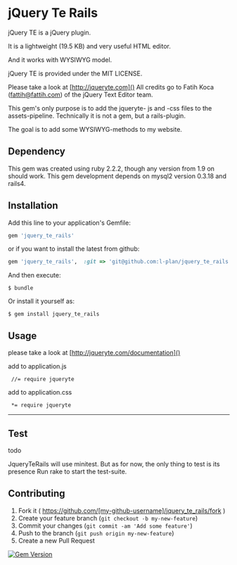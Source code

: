# jQuery Te Rails

jQuery TE is a jQuery plugin.

It is a lightweight (19.5 KB) and very useful HTML editor.

And it works with WYSIWYG model.

jQuery TE is provided under the MIT LICENSE.

Please take a look at [http://jqueryte.com]() All credits go to Fatih Koca (fattih@fattih.com) of the jQuery Text Editor team.

This gem's only purpose is to add the jqueryte- js and -css files to the assets-pipeline. Technically it is not a gem, but a rails-plugin.

The goal is to add some WYSIWYG-methods to my website.

## Dependency

This gem was created using ruby 2.2.2, though any version from 1.9 on should work.
This gem development depends on mysql2 version 0.3.18 and rails4.

## Installation

Add this line to your application's Gemfile:

```ruby
gem 'jquery_te_rails'
```

or if you want to install the latest from github:

```ruby
gem 'jquery_te_rails',  :git => 'git@github.com:l-plan/jquery_te_rails.git'
```


And then execute:

    $ bundle

Or install it yourself as:

    $ gem install jquery_te_rails

## Usage

please take a look at [http://jqueryte.com/documentation]()

add to application.js


	 //= require jqueryte


add to application.css


	 *= require jqueryte

___

## Test
todo

JqueryTeRails will use minitest. But as for now, the only thing to test is its presence 
Run rake to start the test-suite.


## Contributing

1. Fork it ( https://github.com/[my-github-username]/jquery_te_rails/fork )
2. Create your feature branch (`git checkout -b my-new-feature`)
3. Commit your changes (`git commit -am 'Add some feature'`)
4. Push to the branch (`git push origin my-new-feature`)
5. Create a new Pull Request

[![Gem Version](https://badge.fury.io/rb/jquery_te_rails.svg)](https://badge.fury.io/rb/jquery_te_rails)

